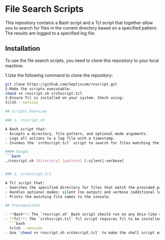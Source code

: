 # File Search Scripts

This repository contains a Bash script and a Tcl script that together allow you to search for files in the current directory based on a specified pattern. The results are logged to a specified log file.

## Installation

To use the file search scripts, you need to clone this repository to your local machine.

1.Use the following command to clone the repository:
```bash
git clone https://github.com/Septiscom/rnscript.git
2.Make the scripts executable:
chmod +x rnscript.sh srchscript.tcl
3.Ensure Tcl is installed on your system. Check using:
tclsh --version

## Scripts Overview

### 1. rnscript.sh

A Bash script that:
- Accepts a directory, file pattern, and optional mode arguments.
- Logs all actions to a log file with a timestamp.
- Invokes the `srchscript.tcl` script to search for files matching the provided pattern in the specified directory.

#### Usage:
```bash
./rnscript.sh [directory] [pattern] [-silent|-verbose]


### 2. srchscript.tcl

A Tcl script that:
- Searches the specified directory for files that match the provided pattern.
- Handles optional modes: silent (no output) and verbose (additional logging).
- Prints the matching file names to the console.

## Prerequisites

- **Bash**: The `rnscript.sh` Bash script should run on any Unix-like system that supports Bash.
- **Tcl**: The `srchscript.tcl` Tcl script requires Tcl to be installed. You can check if Tcl is installed with the command:
  ```bash
  tclsh --version
- Use `chmod +x rnscript.sh srchscript.tcl` to make the shell script executable.

